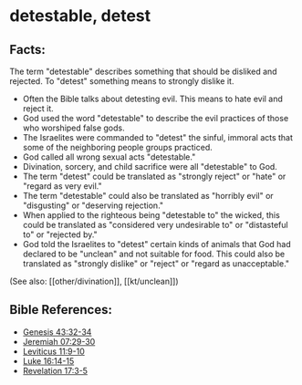 # detestable, detest #

## Facts: ##

The term "detestable" describes something that should be disliked and rejected. To "detest" something means to strongly dislike it. 

* Often the Bible talks about detesting evil. This means to hate evil and reject it.
* God used the word "detestable" to describe the evil practices of those who worshiped false gods.
* The Israelites were commanded to "detest" the sinful, immoral acts that some of the neighboring people groups practiced.
* God called all wrong sexual acts "detestable."
* Divination, sorcery, and child sacrifice were all "detestable" to God.
* The term "detest" could be translated as "strongly reject" or "hate" or "regard as very evil."
* The term "detestable" could also be translated as "horribly evil" or "disgusting" or "deserving rejection."
* When applied to the righteous being "detestable to" the wicked, this could be translated as "considered very undesirable to" or "distasteful to" or "rejected by."
* God told the Israelites to "detest" certain kinds of animals that God had declared to be "unclean" and not suitable for food. This could also be translated as "strongly dislike" or "reject" or "regard as unacceptable."

(See also: [[other/divination]], [[kt/unclean]])

## Bible References: ##

* [Genesis 43:32-34](en/tn/gen/help/43/32)
* [Jeremiah 07:29-30](en/tn/jer/help/07/29)
* [Leviticus 11:9-10](en/tn/lev/help/11/09)
* [Luke 16:14-15](en/tn/luk/help/16/14)
* [Revelation 17:3-5](en/tn/rev/help/17/03)